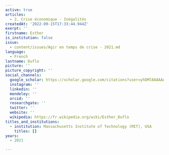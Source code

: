 ```yaml
---
active: true
articles:
  - 2. Crise économique - Inégalités
createdAt: '2022-09-15T17:33:44.944Z'
exerpt: ''
firstname: Esther
is_institution: false
issue:
  - content/issues/Agir en temps de crise - 2021.md
language:
  - French
lastname: Duflo
picture: ''
picture_copyright: ''
social_channels:
  google_scholar: https://scholar.google.com/citations?user=yhDMl8AAAAAJ&hl=en
  instagram: ''
  linkedin: ''
  mendeley: ''
  orcid: ''
  researchgate: ''
  twitter: ''
  website: ''
  wikipedia: https://fr.wikipedia.org/wiki/Esther_Duflo
titles_and_institutions:
  - institution: Massachusetts Institute of Technology (MIT), USA
    titles: []
years:
  - 2021

---
```

